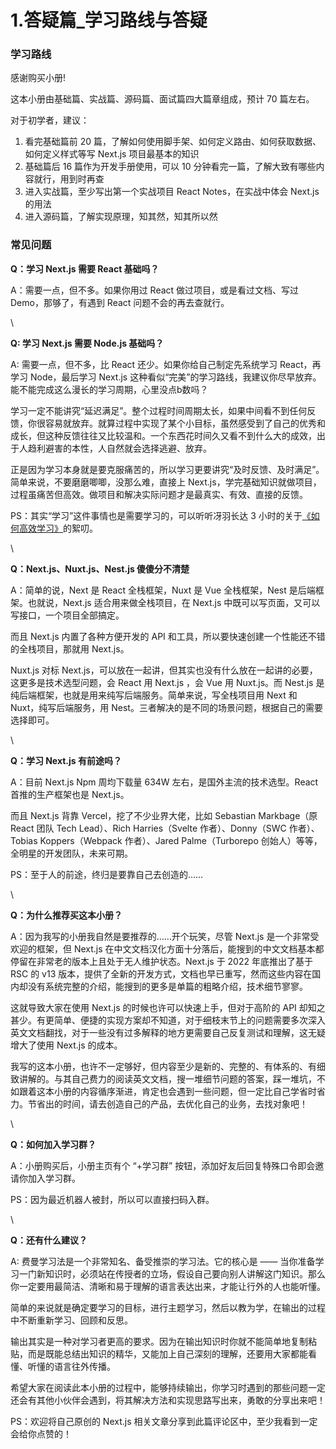 # 1.答疑篇\_学习路线与答疑

### 学习路线

感谢购买小册!

这本小册由基础篇、实战篇、源码篇、面试篇四大篇章组成，预计 70 篇左右。

对于初学者，建议：

1. 看完基础篇前 20 篇，了解如何使用脚手架、如何定义路由、如何获取数据、如何定义样式等写 Next.js 项目最基本的知识
2. 基础篇后 16 篇作为开发手册使用，可以 10 分钟看完一篇，了解大致有哪些内容就行，用到时再查
3. 进入实战篇，至少写出第一个实战项目 React Notes，在实战中体会 Next.js 的用法
4. 进入源码篇，了解实现原理，知其然，知其所以然

### 常见问题

**Q：学习 Next.js 需要 React 基础吗？**

A：需要一点，但不多。如果你用过 React 做过项目，或是看过文档、写过 Demo，那够了，有遇到 React 问题不会的再去查就行。

\


**Q: 学习 Next.js 需要 Node.js 基础吗？**

A: 需要一点，但不多，比 React 还少。如果你给自己制定先系统学习 React，再学习 Node，最后学习 Next.js 这种看似“完美”的学习路线，我建议你尽早放弃。能不能完成这么漫长的学习周期，心里没点b数吗？

学习一定不能讲究“延迟满足”。整个过程时间周期太长，如果中间看不到任何反馈，你很容易就放弃。就算过程中实现了某个小目标，虽然感受到了自己的优秀和成长，但这种反馈往往又比较温和。一个东西花时间久又看不到什么大的成效，出于人趋利避害的本性，人自然就会选择逃避、放弃。

正是因为学习本身就是要克服痛苦的，所以学习更要讲究“及时反馈、及时满足”。 简单来说，不要磨磨唧唧，没那么难，直接上 Next.js，学完基础知识就做项目，过程虽痛苦但高效。做项目和解决实际问题才是最真实、有效、直接的反馈。

PS：其实“学习”这件事情也是需要学习的，可以听听冴羽长达 3 小时的关于[《如何高效学习》](https://www.yuque.com/yayu/blog/grow#TdtOC)的絮叨。

\


**Q：Next.js、Nuxt.js、Nest.js 傻傻分不清楚**

A：简单的说，Next 是 React 全栈框架，Nuxt 是 Vue 全栈框架，Nest 是后端框架。也就说，Next.js 适合用来做全栈项目，在 Next.js 中既可以写页面，又可以写接口，一个项目全部搞定。

而且 Next.js 内置了各种方便开发的 API 和工具，所以要快速创建一个性能还不错的全栈项目，那就用 Next.js。

Nuxt.js 对标 Next.js，可以放在一起讲，但其实也没有什么放在一起讲的必要，这更多是技术选型问题，会 React 用 Next.js ，会 Vue 用 Nuxt.js。而 Nest.js 是纯后端框架，也就是用来纯写后端服务。简单来说，写全栈项目用 Next 和 Nuxt，纯写后端服务，用 Nest。三者解决的是不同的场景问题，根据自己的需要选择即可。

\


**Q：学习 Next.js 有前途吗？**

A：目前 Next.js Npm 周均下载量 634W 左右，是国外主流的技术选型。React 首推的生产框架也是 Next.js。

而且 Next.js 背靠 Vercel，挖了不少业界大佬，比如 Sebastian Markbage（原 React 团队 Tech Lead）、Rich Harries（Svelte 作者）、Donny（SWC 作者）、Tobias Koppers（Webpack 作者）、Jared Palme（Turborepo 创始人）等等，全明星的开发团队，未来可期。

PS：至于人的前途，终归是要靠自己去创造的……

\


**Q：为什么推荐买这本小册？**

A：因为我写的小册我自然是要推荐的……开个玩笑，尽管 Next.js 是一个非常受欢迎的框架，但 Next.js 在中文文档汉化方面十分落后，能搜到的中文文档基本都停留在非常老的版本上且处于无人维护状态。Next.js 于 2022 年底推出了基于 RSC 的 v13 版本，提供了全新的开发方式，文档也早已重写，然而这些内容在国内却没有系统完整的介绍，能搜到的更多是单篇的粗略介绍，技术细节寥寥。

这就导致大家在使用 Next.js 的时候也许可以快速上手，但对于高阶的 API 却知之甚少。有更简单、便捷的实现方案却不知道，对于细枝末节上的问题需要多次深入英文文档翻找，对于一些没有过多解释的地方更需要自己反复测试和理解，这无疑增大了使用 Next.js 的成本。

我写的这本小册，也许不一定够好，但内容至少是新的、完整的、有体系的、有细致讲解的。与其自己费力的阅读英文文档，搜一堆细节问题的答案，踩一堆坑，不如跟着这本小册的内容循序渐进，肯定也会遇到一些问题，但一定比自己学省时省力。节省出的时间，请去创造自己的产品，去优化自己的业务，去找对象吧！

\


**Q：如何加入学习群？**

A：小册购买后，小册主页有个 “+学习群” 按钮，添加好友后回复特殊口令即会邀请你加入学习群。

PS：因为最近机器人被封，所以可以直接扫码入群。

\


**Q：还有什么建议？**

A: 费曼学习法是一个非常知名、备受推崇的学习法。它的核心是 —— 当你准备学习一门新知识时，必须站在传授者的立场，假设自己要向别人讲解这门知识。那么你一定要用最简洁、清晰和易于理解的语言表达出来，才能让行外的人也能听懂。

简单的来说就是确定要学习的目标，进行主题学习，然后以教为学，在输出的过程中不断重新学习、回顾和反思。

输出其实是一种对学习者更高的要求。因为在输出知识时你就不能简单地复制粘贴，而是既能总结出知识的精华，又能加上自己深刻的理解，还要用大家都能看懂、听懂的语言往外传播。

希望大家在阅读此本小册的过程中，能够持续输出，你学习时遇到的那些问题一定还会有其他小伙伴会遇到，将其解决方法和实现思路写出来，勇敢的分享出来吧！

PS：欢迎将自己原创的 Next.js 相关文章分享到此篇评论区中，至少我看到一定会给你点赞的！

